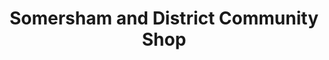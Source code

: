 ---
title: "Somersham and District Community Shop"
url: /ipswich/somersham-and-district-community-shop/
shop: convenience
---